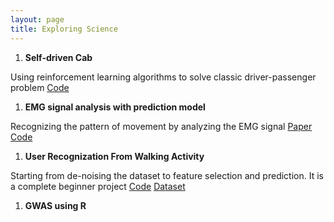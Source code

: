 ```yaml
---
layout: page
title: Exploring Science
---
```



1. **Self-driven Cab**

Using reinforcement learning algorithms to solve classic driver-passenger problem
[Code](https://github.com/manqingzhou/self-driven-cab)

1. **EMG signal analysis with prediction model**

Recognizing the pattern of movement by analyzing the EMG signal
[Paper](/img/personal/Elec_811_Final_Project.pdf)
[Code](https://github.com/manqingzhou/emg-signal-analysis)

1. **User Recognization From Walking Activity**

Starting from de-noising the dataset to feature selection and prediction. It is a complete beginner project
[Code](https://github.com/manqingzhou/user-identification)
[Dataset](https://archive.ics.uci.edu/ml/datasets/User+Identification+From+Walking+Activity)

1. **GWAS using R**

